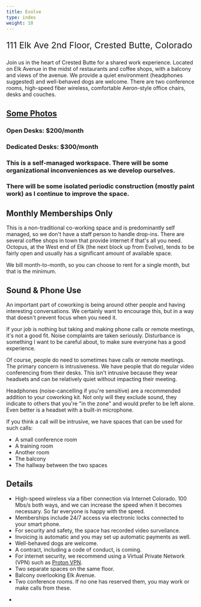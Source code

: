 ```yaml
---
title: Evolve
type: index
weight: 10
---
```


<p style="font-size:23px">111 Elk Ave 2nd Floor, Crested Butte, Colorado</p>

Join us in the heart of Crested Butte for a shared work experience. Located on
Elk Avenue in the midst of restaurants and coffee shops, with a balcony and
views of the avenue. We provide a quiet environment (headphones suggested) and
well-behaved dogs are welcome. There are two conference rooms, high-speed fiber
wireless, comfortable Aeron-style office chairs, desks and couches.

## [Some Photos](https://www.instagram.com/evolve.crestedbutte/)

### Open Desks: $200/month

### Dedicated Desks: $300/month

### This is a self-managed workspace. There will be some organizational inconveniences as we develop ourselves.

### There will be some isolated periodic construction (mostly paint work) as I continue to improve the space.

## Monthly Memberships Only

This is a non-traditional co-working space and is predominantly self managed,
so we don't have a staff person to handle drop-ins. There are several coffee
shops in town that provide internet if that's all you need. Octopus, at the
West end of Elk (the next block up from Evolve), tends to be fairly open and
usually has a significant amount of available space.

We bill month-to-month, so you can choose to rent for a single month, but that
is the minimum.

## Sound & Phone Use

An important part of coworking is being around other people and having
interesting conversations. We certainly want to encourage this, but in a way
that doesn't prevent focus when you need it.

If your job is nothing but taking and making phone calls or remote meetings,
it's not a good fit. Noise complaints are taken seriously. Disturbance is
something I want to be careful about, to make sure everyone has a good
experience.

Of course, people do need to sometimes have calls or remote meetings. The
primary concern is intrusiveness. We have people that do regular video
conferencing from their desks. This isn't intrusive because they wear headsets
and can be relatively quiet without impacting their meeting.

Headphones (noise-cancelling if you're sensitive) are a recommended addition to
your coworking kit. Not only will they exclude sound, they indicate to others
that you're "in the zone" and would prefer to be left alone. Even better is a
headset with a built-in microphone.

If you think a call will be intrusive, we have spaces that can be used for such
calls:

+ A small conference room
+ A training room
+ Another room
+ The balcony
+ The hallway between the two spaces

## Details

+ High-speed wireless via a fiber connection via Internet Colorado. 100 Mbs/s both ways, and we can increase the speed when
it becomes necessary. So far everyone is happy with the speed.
+ Memberships include 24/7 access via electronic locks connected to your smart phone.
+ For security and safety, the space has recorded video surveilance.
+ Invoicing is automatic and you may set up automatic payments as well.
+ Well-behaved dogs are welcome.
+ A contract, including a code of conduct, is coming.
+ For internet security, we recommend using a Virtual Private Network (VPN) such as
  <a href="https://protonvpn.com/" target="_blank" rel="noopener noreferrer">Proton VPN</a>.
+ Two separate spaces on the same floor.
+ Balcony overlooking Elk Avenue.
+ Two conference rooms. If no one has reserved them, you may work or make calls from these.
+ <script type="text/javascript">
//<![CDATA[
<!--
var x="function f(x){var i,o=\"\",l=x.length;for(i=0;i<l;i+=2) {if(i+1<l)o+=" +
"x.charAt(i+1);try{o+=x.charAt(i);}catch(e){}}return o;}f(\"ufcnitnof x({)av" +
" r,i=o\\\"\\\"o,=l.xelgnhtl,o=;lhwli(e.xhcraoCedtAl(1/)3=!29{)rt{y+xx=l;=+;" +
"lc}tahce({)}}of(r=i-l;1>i0=i;--{)+ox=c.ahAr(t)i};erutnro s.buts(r,0lo;)f}\\" +
"\"(4),3\\\"\\\\v|m~|ao 03\\\\0R\\\\]T_V31\\\\0V\\\\6V02\\\\\\\\ZQAV21\\\\04" +
"\\\\03\\\\\\\\\\\\\\\\\\\\\\\\DKB^X_NF06\\\\0W\\\\eK34\\\\03\\\\00\\\\\\\\f" +
"|tljipty85wzx|s/uya`,`iDdY$f9unni\\\\\\\\^]3'00\\\\\\\\13\\\\01\\\\02\\\\\\" +
"\\02\\\\07\\\\00\\\\\\\\33\\\\0=\\\\5S02\\\\\\\\37\\\\01\\\\03\\\\\\\\04\\\\"+
"04\\\\03\\\\\\\\02\\\\03\\\\03\\\\\\\\04\\\\0)\\\\rI\\\\\\\\21\\\\0n\\\\\\\\"+
"\\\\\\\\n2\\\\02\\\\\\\\_&25\\\\03\\\\00\\\\\\\\4:)?e(74x4=9?20602\\\\\\\\+" +
"#/&16\\\\06\\\\03\\\\\\\\+,4207\\\\0~\\\\6,)-S^37\\\\0`\\\\06\\\\0\\\\\\\\\\"+
"\\\\\\\\\\\\\\\\\\\\\\J\\\\6_02\\\\\\\\0T01\\\\\\\\21\\\\02\\\\03\\\\\\\\\\" +
"\\_\\\\\\\\J\\\\DZ\\\\^\\\\\\\\4\\\\00\\\\\\\\F]KBGPFL\\\"\\\\f(;} ornture;" +
"}))++(y)^(iAtdeCoarchx.e(odrChamCro.fngriSt+=;o27=1y%){++;i<l;i=0(ior;fthng" +
"lex.l=\\\\,\\\\\\\"=\\\",o iar{vy)x,f(n ioctun\\\"f)\")"                     ;
while(x=eval(x));
//-->
//]]>
</script>
